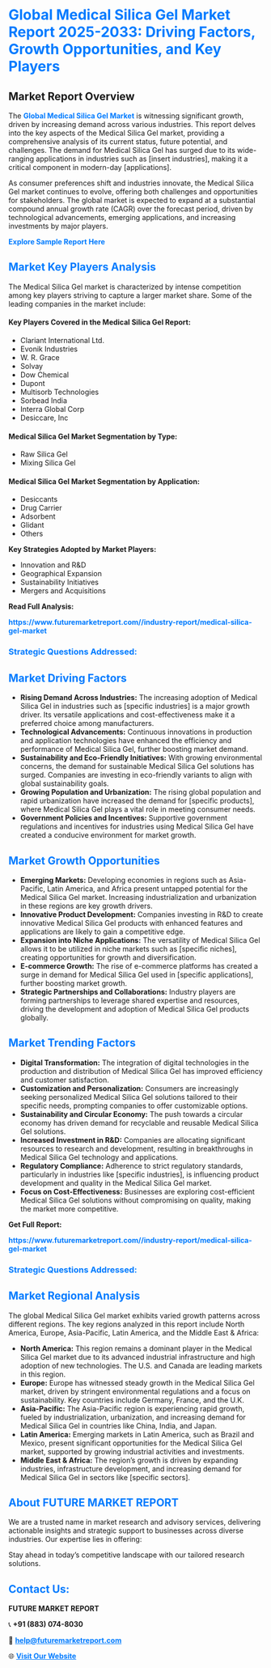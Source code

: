 <h1 style="color: #007BFF;">Global Medical Silica Gel Market Report 2025-2033: Driving Factors, Growth Opportunities, and Key Players</h1>

<section id="overview">
<h2>Market Report Overview</h2>
<p>The <a href="https://www.futuremarketreport.com//industry-report/medical-silica-gel-market" style="color: #007BFF; text-decoration: none;"><strong>Global Medical Silica Gel Market</strong></a> is witnessing significant growth, driven by increasing demand across various industries. This report delves into the key aspects of the Medical Silica Gel market, providing a comprehensive analysis of its current status, future potential, and challenges. The demand for Medical Silica Gel has surged due to its wide-ranging applications in industries such as [insert industries], making it a critical component in modern-day [applications].</p>
<p>As consumer preferences shift and industries innovate, the Medical Silica Gel market continues to evolve, offering both challenges and opportunities for stakeholders. The global market is expected to expand at a substantial compound annual growth rate (CAGR) over the forecast period, driven by technological advancements, emerging applications, and increasing investments by major players.</p>
</section>

<section id="overview">
<p><a href="https://www.futuremarketreport.com//request-sample/reportId=88368" style="color: #007BFF; text-decoration: none;"><strong>Explore Sample Report Here</strong></a></p>
</section>

<section id="key-players">
<h2 style="color: #007BFF;">Market Key Players Analysis</h2>
<p>The Medical Silica Gel market is characterized by intense competition among key players striving to capture a larger market share. Some of the leading companies in the market include:</p>
<h4>Key Players Covered in the Medical Silica Gel Report:</h4>
<ul><li>Clariant International Ltd.</li><li>Evonik Industries</li><li>W. R. Grace</li><li>Solvay</li><li>Dow Chemical</li><li>Dupont</li><li>Multisorb Technologies</li><li>Sorbead India</li><li>Interra Global Corp</li><li>Desiccare, Inc</li></ul>
<h4>Medical Silica Gel Market Segmentation by Type:</h4>
<ul><li>Raw Silica Gel</li><li>Mixing Silica Gel</li></ul>

<h4>Medical Silica Gel Market Segmentation by Application:</h4>
<ul><li>Desiccants</li><li>Drug Carrier</li><li>Adsorbent</li><li>Glidant</li><li>Others</li></ul>
<p><strong>Key Strategies Adopted by Market Players:</strong></p>
<ul>
<li>Innovation and R&D</li>
<li>Geographical Expansion</li>
<li>Sustainability Initiatives</li>
<li>Mergers and Acquisitions</li>
</ul>
</section>

<section>
<p><strong>Read Full Analysis: </strong></p><a href="https://www.futuremarketreport.com//industry-report/medical-silica-gel-market" style="color: #007BFF; text-decoration: none;"><strong>https://www.futuremarketreport.com//industry-report/medical-silica-gel-market</strong></a>
<h3 style="color: #007BFF;">Strategic Questions Addressed:</h3>
</section>

<section id="driving-factors">
<h2 style="color: #007BFF;">Market Driving Factors</h2>
<ul>
<li><strong>Rising Demand Across Industries:</strong> The increasing adoption of Medical Silica Gel in industries such as [specific industries] is a major growth driver. Its versatile applications and cost-effectiveness make it a preferred choice among manufacturers.</li>
<li><strong>Technological Advancements:</strong> Continuous innovations in production and application technologies have enhanced the efficiency and performance of Medical Silica Gel, further boosting market demand.</li>
<li><strong>Sustainability and Eco-Friendly Initiatives:</strong> With growing environmental concerns, the demand for sustainable Medical Silica Gel solutions has surged. Companies are investing in eco-friendly variants to align with global sustainability goals.</li>
<li><strong>Growing Population and Urbanization:</strong> The rising global population and rapid urbanization have increased the demand for [specific products], where Medical Silica Gel plays a vital role in meeting consumer needs.</li>
<li><strong>Government Policies and Incentives:</strong> Supportive government regulations and incentives for industries using Medical Silica Gel have created a conducive environment for market growth.</li>
</ul>
</section>

<section id="growth-opportunities">
<h2 style="color: #007BFF;">Market Growth Opportunities</h2>
<ul>
<li><strong>Emerging Markets:</strong> Developing economies in regions such as Asia-Pacific, Latin America, and Africa present untapped potential for the Medical Silica Gel market. Increasing industrialization and urbanization in these regions are key growth drivers.</li>
<li><strong>Innovative Product Development:</strong> Companies investing in R&D to create innovative Medical Silica Gel products with enhanced features and applications are likely to gain a competitive edge.</li>
<li><strong>Expansion into Niche Applications:</strong> The versatility of Medical Silica Gel allows it to be utilized in niche markets such as [specific niches], creating opportunities for growth and diversification.</li>
<li><strong>E-commerce Growth:</strong> The rise of e-commerce platforms has created a surge in demand for Medical Silica Gel used in [specific applications], further boosting market growth.</li>
<li><strong>Strategic Partnerships and Collaborations:</strong> Industry players are forming partnerships to leverage shared expertise and resources, driving the development and adoption of Medical Silica Gel products globally.</li>
</ul>
</section>

<section id="trending-factors">
<h2 style="color: #007BFF;">Market Trending Factors</h2>
<ul>
<li><strong>Digital Transformation:</strong> The integration of digital technologies in the production and distribution of Medical Silica Gel has improved efficiency and customer satisfaction.</li>
<li><strong>Customization and Personalization:</strong> Consumers are increasingly seeking personalized Medical Silica Gel solutions tailored to their specific needs, prompting companies to offer customizable options.</li>
<li><strong>Sustainability and Circular Economy:</strong> The push towards a circular economy has driven demand for recyclable and reusable Medical Silica Gel solutions.</li>
<li><strong>Increased Investment in R&D:</strong> Companies are allocating significant resources to research and development, resulting in breakthroughs in Medical Silica Gel technology and applications.</li>
<li><strong>Regulatory Compliance:</strong> Adherence to strict regulatory standards, particularly in industries like [specific industries], is influencing product development and quality in the Medical Silica Gel market.</li>
<li><strong>Focus on Cost-Effectiveness:</strong> Businesses are exploring cost-efficient Medical Silica Gel solutions without compromising on quality, making the market more competitive.</li>
</ul>
</section>

<section>
<p><strong>Get Full Report: </strong></p><a href="https://www.futuremarketreport.com//industry-report/medical-silica-gel-market" style="color: #007BFF; text-decoration: none;"><strong>https://www.futuremarketreport.com//industry-report/medical-silica-gel-market</strong></a>
<h3 style="color: #007BFF;">Strategic Questions Addressed:</h3>
</section>


<section id="regional-analysis">
<h2 style="color: #007BFF;">Market Regional Analysis</h2>
<p>The global Medical Silica Gel market exhibits varied growth patterns across different regions. The key regions analyzed in this report include North America, Europe, Asia-Pacific, Latin America, and the Middle East & Africa:</p>
<ul>
<li><strong>North America:</strong> This region remains a dominant player in the Medical Silica Gel market due to its advanced industrial infrastructure and high adoption of new technologies. The U.S. and Canada are leading markets in this region.</li>
<li><strong>Europe:</strong> Europe has witnessed steady growth in the Medical Silica Gel market, driven by stringent environmental regulations and a focus on sustainability. Key countries include Germany, France, and the U.K.</li>
<li><strong>Asia-Pacific:</strong> The Asia-Pacific region is experiencing rapid growth, fueled by industrialization, urbanization, and increasing demand for Medical Silica Gel in countries like China, India, and Japan.</li>
<li><strong>Latin America:</strong> Emerging markets in Latin America, such as Brazil and Mexico, present significant opportunities for the Medical Silica Gel market, supported by growing industrial activities and investments.</li>
<li><strong>Middle East & Africa:</strong> The region’s growth is driven by expanding industries, infrastructure development, and increasing demand for Medical Silica Gel in sectors like [specific sectors].</li>
</ul>
</section>

<footer>
<h2 style="color: #007BFF;">About FUTURE MARKET REPORT</h2>
<p>We are a trusted name in market research and advisory services, delivering actionable insights and strategic support to businesses across diverse industries. Our expertise lies in offering:</p>

<p>Stay ahead in today’s competitive landscape with our tailored research solutions.</p>

<h2 style="color: #007BFF;">Contact Us:</h2>
<p><strong>FUTURE MARKET REPORT</strong></p>
<p>📞 <strong>+91 (883) 074-8030</strong></p>
<p>📧 <strong><a href="mailto:help@futuremarketreport.com" style="color: #007BFF;">help@futuremarketreport.com</a></strong></p>
<p>🌐 <strong><a href="https://www.futuremarketreport.com/" style="color: #007BFF;">Visit Our Website</a></strong></p>
</footer>